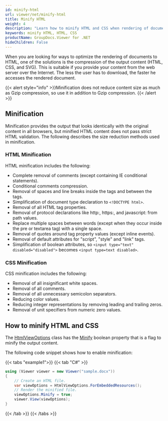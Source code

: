 ```yaml
---
id: minify-html
url: viewer/net/minify-html
title: Minify HTML
weight: 4
description: "Learn how to minify HTML and CSS when rendering of documents into HTML and make your HTML documents load faster with GroupDocs.Viewer."
keywords: minify HTML, HTML, CSS 
productName: GroupDocs.Viewer for .NET
hideChildren: False
---
```


When you are looking for ways to optimize the rendering of documents to HTML, one of the solutions is the compression of the output content (HTML, CSS, and SVG). This is suitable if you provide your content from the web server over the Internet. The less the user has to download, the faster he accesses the rendered document.

{{< alert style="info" >}}Minification does not reduce content size as much as Gzip compression, so use it in addition to Gzip compression. {{< /alert >}}

## Minification

Minification provides the output that looks identically with the original content in all browsers, but minified HTML content does not pass strict HTML validation. The following describes the size reduction methods used in minification.

### HTML Minification

HTML minification includes the following:

* Complete removal of comments (except containing IE conditional statements).
* Conditional comments compression.
* Removal of spaces and line breaks inside the tags and between the tags.
* Simplification of document type declaration to `<!DOCTYPE html>`.
* Removal of all HTML tag properties.
* Removal of protocol declarations like http:, https:, and javascript: from path values.
* Replace multiple spaces between words (except when they occur inside the pre or textarea tag) with a single space.
* Removal of quotes around tag property values (except inline events).
* Removal of default attributes for "script", "style" and "link" tags.
* Simplification of boolean attributes, so `<input type="text" disabled="disabled">` becomes `<input type=text disabled>`.

### CSS Minification

CSS minification includes the following:

* Removal of all insignificant white spaces.
* Removal of all comments.
* Removal of all unnecessary semicolon separators.
* Reducing color values.
* Reducing integer representations by removing leading and trailing zeros.
* Removal of unit specifiers from numeric zero values.

## How to minify HTML and CSS

The [HtmlViewOptions](https://reference.groupdocs.com/net/viewer/groupdocs.viewer.options/htmlviewoptions) class has the [Minify](https://reference.groupdocs.com/viewer/net/groupdocs.viewer.options/htmlviewoptions/minify/) boolean property that is a flag to minify the output content.

The following code snippet shows how to enable minification:

{{< tabs "example1">}}
{{< tab "C#" >}}
```csharp
using (Viewer viewer = new Viewer("sample.docx"))
{
    // Create an HTML file.
    var viewOptions = HtmlViewOptions.ForEmbeddedResources();
    // Render the minified file.
    viewOptions.Minify = true;
    viewer.View(viewOptions);
}
```
{{< /tab >}}
{{< /tabs >}}

